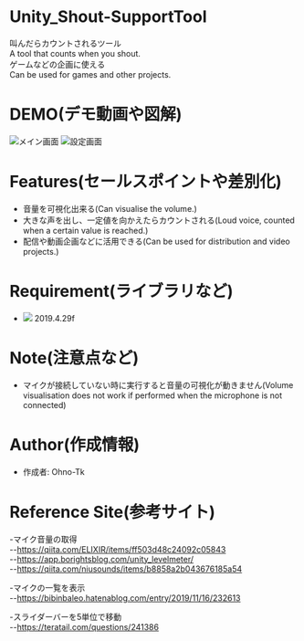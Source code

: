 # Unity_Shout-SupportTool
 
 叫んだらカウントされるツール  
 A tool that counts when you shout.  
 ゲームなどの企画に使える  
 Can be used for games and other projects.
 
# DEMO(デモ動画や図解)

![メイン画面](https://user-images.githubusercontent.com/51406176/166458474-035502a2-92c2-4260-b7e2-c9e5430c9ff5.JPG)
![設定画面](https://user-images.githubusercontent.com/51406176/166458478-342a8b26-9a58-4b86-bcd5-5bfcbf34672b.JPG)
 
# Features(セールスポイントや差別化)

- 音量を可視化出来る(Can visualise the volume.)
- 大きな声を出し、一定値を向かえたらカウントされる(Loud voice, counted when a certain value is reached.)
- 配信や動画企画などに活用できる(Can be used for distribution and video projects.)
 
# Requirement(ライブラリなど)
 
- <img src="https://img.shields.io/badge/-Unity-000000.svg?logo=unity&style=plastic"> 2019.4.29f
 
# Note(注意点など)
 
- マイクが接続していない時に実行すると音量の可視化が動きません(Volume visualisation does not work if performed when the microphone is not connected)
 
# Author(作成情報)
 
- 作成者: Ohno-Tk
 
# Reference Site(参考サイト)
-マイク音量の取得  
--https://qiita.com/ELIXIR/items/ff503d48c24092c05843  
--https://app.borightsblog.com/unity_levelmeter/  
--https://qiita.com/niusounds/items/b8858a2b043676185a54  

-マイクの一覧を表示  
--https://bibinbaleo.hatenablog.com/entry/2019/11/16/232613

-スライダーバーを5単位で移動  
--https://teratail.com/questions/241386

